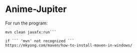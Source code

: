 # Anime-Jupiter

For run the program: 
```
mvn clean javafx:run```

if ``` 'mvn' not recognized ``` 
https://mkyong.com/maven/how-to-install-maven-in-windows/
